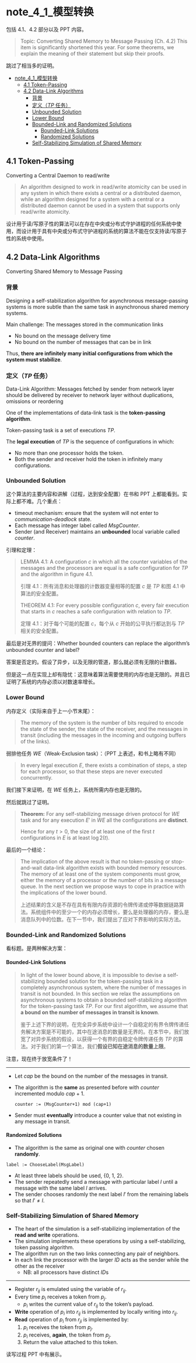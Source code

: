 # note_4_1_模型转换

包括 4.1、4.2 部分以及 PPT 内容。

> Topic: Converting Shared Memory to Message Passing (Ch. 4.2) This item is significantly shortened this year. For some theorems, we explain the meaning of their statement but skip their proofs.

跳过了相当多的证明。

<!-- TOC -->

- [note\_4\_1\_模型转换](#note_4_1_模型转换)
  - [4.1 Token-Passing](#41-token-passing)
  - [4.2 Data-Link Algorithms](#42-data-link-algorithms)
    - [背景](#背景)
    - [定义（$TP$ 任务）](#定义tp-任务)
    - [Unbounded Solution](#unbounded-solution)
    - [Lower Bound](#lower-bound)
    - [Bounded-Link and Randomized Solutions](#bounded-link-and-randomized-solutions)
      - [Bounded-Link Solutions](#bounded-link-solutions)
      - [Randomized Solutions](#randomized-solutions)
    - [Self-Stabilizing Simulation of Shared Memory](#self-stabilizing-simulation-of-shared-memory)

<!-- /TOC -->

## 4.1 Token-Passing

Converting a Central Daemon to read/write

> An algorithm designed to work in read/write atomicity can be used in any system in which there exists a central or a distributed daemon, while an algorithm designed for a system with a central or a distributed daemon cannot be used in a system that supports only read/write atomicity.

设计用于读/写原子性的算法可以在存在中央或分布式守护进程的任何系统中使用，而设计用于具有中央或分布式守护进程的系统的算法不能在仅支持读/写原子性的系统中使用。

## 4.2 Data-Link Algorithms

Converting Shared Memory to Message Passing

### 背景

Designing a self-stabilization algorithm for asynchronous message-passing systems is more subtle than the same task in asynchronous shared memory systems.

Main challenge: The messages stored in the communication links

- No bound on the message delivery time
- No bound on the number of messages that can be in link

Thus, **there are infinitely many initial configurations from which the system must stabilize**.

### 定义（$TP$ 任务）

Data-Link Algorithm: Messages fetched by sender from network layer should be delivered by receiver to network layer without duplications, omissions or reordering

One of the implementations of data-link task is the **token-passing algorithm**.

Token-passing task is a set of executions $TP$.

The **legal execution** of $TP$ is the sequence of configurations in which:

- No more than one processor holds the token.
- Both the sender and receiver hold the token in infinitely many configurations.

### Unbounded Solution

这个算法的主要内容和讲解（过程，达到安全配置）在书和 PPT 上都能看到。实际上都不难。几个重点：

- timeout mechanism: ensure that the system will not enter to *communication-deadlock* state.
- Each message has integer label called $MsgCounter$.
- Sender (and Receiver) maintains an **unbounded** local variable called $counter$.

引理和定理：

> LEMMA 4.1: A configuration $c$ in which all the counter variables of the messages and the processors are equal is a safe configuration for $TP$ and the algorithm in figure 4.1.
>
> 引理 4.1：所有消息和处理器的计数器变量相等的配置 $c$ 是 $TP$ 和图 4.1 中算法的安全配置。
>
> THEOREM 4.1: For every possible configuration $c$, every fair execution that starts in $c$ reaches a safe configuration with relation to $TP$.
>
> 定理 4.1：对于每个可能的配置 $c$，每个从 $c$ 开始的公平执行都达到与 $TP$ 相关的安全配置。

最后是对无界的提问：Whether bounded counters can replace the algorithm’s unbounded counter and label?

答案是否定的。假设了异步，以及无限的管道，那么就必须有无限的计数器。

但是这一点在实现上却有隐忧：这意味着算法需要使用的内存也是无限的。并且已证明了系统的内存必须以对数速率增长。

### Lower Bound

内存定义（实际来自于上一小节末尾）：

> The memory of the system is the number of bits required to encode the state of the sender, the state of the receiver, and the messages in transit (including the messages in the incoming and outgoing buffers of the links).

弱排他任务 $WE$（Weak-Exclusion task）：（PPT 上表述，和书上略有不同）

> In every legal execution $E$, there exists a combination of steps, a step for each processor, so that these steps are never executed concurrently.

我们接下来证明，在 $WE$ 任务上，系统所需内存也是无限的。

然后就跳过了证明。

> **Theorem:** For any self-stabilizing message driven protocol for $WE$ task and for any execution $E'$ in $WE$ all the configurations are **distinct**.
>
> Hence for any $t > 0$, the size of at least one of the first $t$ configurations in $E$ is at least $\log 2(t)$.

最后的一个结论：

> The implication of the above result is that no token-passing or stop-and-wait data-link algorithm exists with bounded memory resources. The memory of at least one of the system components must grow, either the memory of a processor or the number of bits in a message queue. In the next section we propose ways to cope in practice with the implications of the lower bound.
>
> 上述结果的含义是不存在具有有限内存资源的令牌传递或停等数据链路算法。系统组件中的至少一个的内存必须增长，要么是处理器的内存，要么是消息队列中的位数。在下一节中，我们提出了应对下界影响的实际方法。

### Bounded-Link and Randomized Solutions

看标题。是两种解决方案：

#### Bounded-Link Solutions

> In light of the lower bound above, it is impossible to devise a self-stabilizing bounded solution for the token-passing task in a completely asynchronous system, where the number of messages in transit is not bounded. In this section we relax the assumptions on asynchronous systems to obtain a bounded self-stabilizing algorithm for the token-passing task $TP$. For our first algorithm, we assume that **a bound on the number of messages in transit is known**.
>
> 鉴于上述下界的说明，在完全异步系统中设计一个自稳定的有界令牌传递任务解决方案是不可能的，其中在途消息的数量是无界的。在本节中，我们放宽了对异步系统的假设，以获得一个有界的自稳定令牌传递任务 $TP$ 的算法。对于我们的第一个算法，我们**假设已知在途消息的数量上限**。

注意，现在终于放宽条件了！

---

- Let $cap$ be the bound on the number of the messages in transit.
- The algorithm is the **same** as presented before with $counter$ incremented modulo $cap+1$.

  ```pseudocode
  counter := (MsgCounter+1) mod (cap+1)
  ```

- Sender must **eventually** introduce a counter value that not existing in any message in transit.

#### Randomized Solutions

- The algorithm is the same as original one with $counter$ chosen **randomly**.

```pseudocode
label := ChooseLabel(MsgLabel)
```

- At least three labels should be used, {0, 1, 2}.
- The sender repeatedly send a message with particular label $l$ until a message with the same label $l$ arrives.
- The sender chooses randomly the next label $l'$ from the remaining labels so that $l' \neq l$.

### Self-Stabilizing Simulation of Shared Memory

- The heart of the simulation is a self-stabilizing implementation of the **read and write** operations.
- The simulation implements these operations by using a self-stabilizing, token passing algorithm.
- The algorithm run on the two links connecting any pair of neighbors.
- In each link the processor with the larger *ID* acts as the sender while the other as the receiver
  - NB: all processors have distinct *ID*s

---

- Register $r_{ij}$ is emulated using the variable of $r_{ij}$.
- Every time $p_i$ receives a token from $p_j$.
  - $p_i$ writes the current value of $r_{ij}$ to the token’s payload.
- **Write** operation of $p_i$ into $r_{ij}$ is implemented by locally writing into $r_{ij}$.
- **Read** operation of $p_i$ from $r_{ji}$ is implemented by:
  1. $p_i$ receives the token from $p_j$.
  2. $p_i$ receives, **again**, the token from $p_j$.
  3. Return the value attached to this token.

读写过程 PPT 中有展示。
